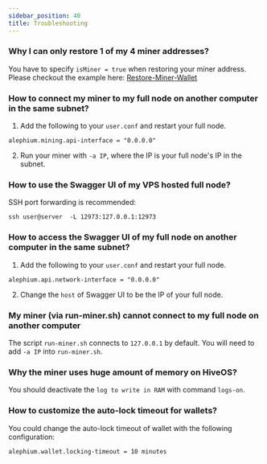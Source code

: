 ```yaml
---
sidebar_position: 40
title: Troubleshooting
---
```



### Why I can only restore 1 of my 4 miner addresses?

You have to specify `isMiner = true` when restoring your miner address. Please checkout the example here: [Restore-Miner-Wallet](solo-mining-guide.md#restore-your-miner-wallet)

### How to connect my miner to my full node on another computer in the same subnet?

1. Add the following to your `user.conf` and restart your full node.

```
alephium.mining.api-interface = "0.0.0.0"
```

2. Run your miner with `-a IP`, where the IP is your full node's IP in the subnet.

### How to use the Swagger UI of my VPS hosted full node?

SSH port forwarding is recommended:

```
ssh user@server  -L 12973:127.0.0.1:12973
```

### How to access the Swagger UI of my full node on another computer in the same subnet?

1. Add the following to your `user.conf` and restart your full node.

```
alephium.api.network-interface = "0.0.0.0"
```

2. Change the `host` of Swagger UI to be the IP of your full node.

### My miner (via run-miner.sh) cannot connect to my full node on another computer

The script `run-miner.sh` connects to `127.0.0.1` by default. You will need to add `-a IP` into `run-miner.sh`.

### Why the miner uses huge amount of memory on HiveOS?

You should deactivate the `log to write in RAM` with command `logs-on`.

### How to customize the auto-lock timeout for wallets?

You could change the auto-lock timeout of wallet with the following configuration:

```
alephium.wallet.locking-timeout = 10 minutes
```
